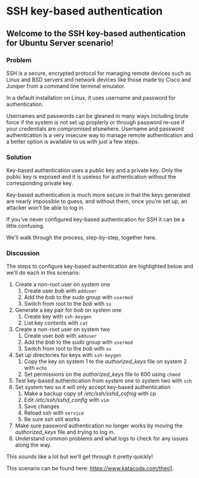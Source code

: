 # SSH key-based authentication

## Welcome to the SSH key-based authentication for Ubuntu Server scenario!

### Problem

SSH is a secure, encrypted protocol for managing remote devices such as Linux and BSD servers and network devices like those made by Cisco and Juniper from a command line terminal emulator.

In a default installation on Linux, it uses username and password for authentication.

Usernames and passwords can be gleaned in many ways including brute force if the system is not set up proplerly or through password re-use if your credentials are compromised elsewhere. Username and password authentication is a very insecure way to manage remote authentication and a better option is available to us with just a few steps.

### Solution

Key-based authentication uses a public key and a private key. Only the public key is exposed and it is useless for authentication without the corresponding private key.

Key-based authentication is much more secure in that the keys generated are nearly impossible to guess, and without them, once you're set up, an attacker won't be able to log in.

If you've never configured key-based authentication for SSH it can be a little confusing.

We'll walk through the process, step-by-step, together here.

### Discussion

The steps to configure key-based authentication are highlighted below and we'll do each in this scenario:

1. Create a non-root user on system one
    1. Create user _bob_ with `adduser` 
    2. Add the _bob_ to the _sudo_ group with `usermod`
    3. Switch from root to the _bob_ with `su`
2. Generate a key pair for _bob_ on system one
    1. Create key with `ssh-keygen`
    2. List key contents with `cat`
3. Create a non-root user on system two 
    1. Create user _bob_ with `adduser`
    2. Add the _bob_ to the _sudo_ group with `usermod`
    3. Switch from root to the _bob_ with `su`
4. Set up directories for keys with `ssh-keygen`
    1. Copy the key on system 1 to the _authorized_keys_ file on system 2 with `echo`
    2. Set permissions on the _authorized_keys_ file to 600 using `chmod`
5. Test key-based authentication from system one to system two with `ssh`
6. Set system two so it will only accept key-based authentication 
    1. Make a backup copy of _/etc/ssh/sshd_cofnig_ with cp
    2. Edit _/etc/ssh/sshd_config_ with `vim`
    3. Save changes
    4. Reload ssh with `service`
    5. Be sure ssh still works
7. Make sure password authentication no longer works by moving the _authorized_keys_ file and trying to log in.
8. Understand common problems and what logs to check for any issues along the way.

This sounds like a lot but we'll get through it pretty quickly!

This scenario can be found here: https://www.katacoda.com/theo1.
